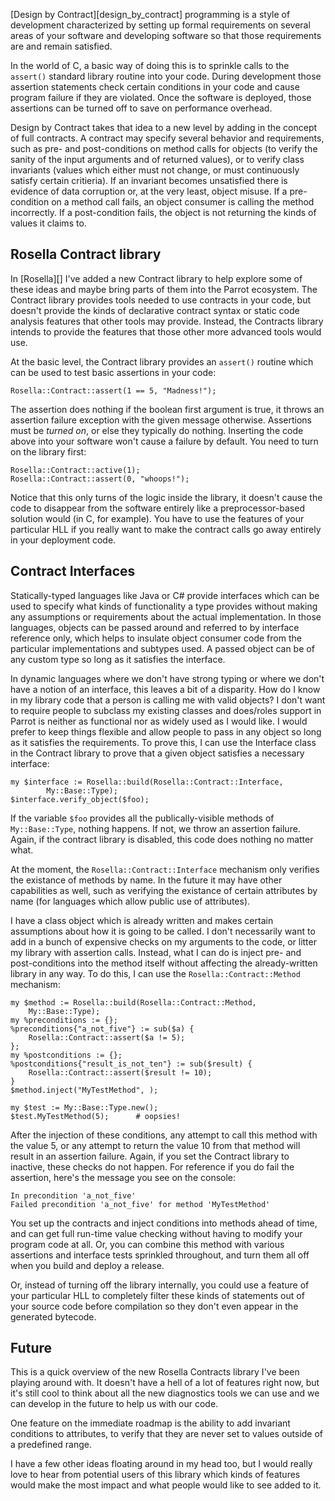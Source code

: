 [Design by Contract][design_by_contract] programming is a style of development
characterized by setting up formal requirements on several areas of your
software and developing software so that those requirements are and remain
satisfied.

In the world of C, a basic way of doing this is to sprinkle calls to the
`assert()` standard library routine into your code. During development those
assertion statements check certain conditions in your code and cause program
failure if they are violated. Once the software is deployed, those assertions
can be turned off to save on performance overhead.

Design by Contract takes that idea to a new level by adding in the concept of
full contracts. A contract may specify several behavior and requirements, such
as pre- and post-conditions on method calls for objects (to verify the sanity
of the input arguments and of returned values), or to verify class invariants
(values which either must not change, or must continuously satisfy certain
critieria). If an invariant becomes unsatisfied there is evidence of data
corruption or, at the very least, object misuse. If a pre-condition on a
method call fails, an object consumer is calling the method incorrectly. If a
post-condition fails, the object is not returning the kinds of values it
claims to.

## Rosella Contract library

In [Rosella][] I've added a new Contract library to help explore some of
these ideas and maybe bring parts of them into the Parrot ecosystem. The
Contract library provides tools needed to use contracts in your code, but
doesn't provide the kinds of declarative contract syntax or static code
analysis features that other tools may provide. Instead, the Contracts
library intends to provide the features that those other more advanced tools
would use.

At the basic level, the Contract library provides an `assert()` routine which
can be used to test basic assertions in your code:

    Rosella::Contract::assert(1 == 5, "Madness!");

The assertion does nothing if the boolean first argument is true, it throws
an assertion failure exception with the given message otherwise. Assertions
must be *turned on*, or else they typically do nothing. Inserting the code
above into your software won't cause a failure by default. You need to turn
on the library first:

    Rosella::Contract::active(1);
    Rosella::Contract::assert(0, "whoops!");

Notice that this only turns of the logic inside the library, it doesn't
cause the code to disappear from the software entirely like a
preprocessor-based solution would (in C, for example). You have to use the
features of your particular HLL if you really want to make the contract calls
go away entirely in your deployment code.

## Contract Interfaces

Statically-typed languages like Java or C# provide interfaces which can be
used to specify what kinds of functionality a type provides without making
any assumptions or requirements about the actual implementation. In those
languages, objects can be passed around and referred to by interface reference
only, which helps to insulate object consumer code from the particular
implementations and subtypes used. A passed object can be of any custom type
so long as it satisfies the interface.

In dynamic languages where we don't have strong typing or where we don't have
a notion of an interface, this leaves a bit of a disparity. How do I know in
my library code that a person is calling me with valid objects? I don't want
to require people to subclass my existing classes and does/roles support in
Parrot is neither as functional nor as widely used as I would like. I would
prefer to keep things flexible and allow people to pass in any object so long
as it satisfies the requirements. To prove this, I can use the Interface class
in the Contract library to prove that a given object satisfies a necessary
interface:

    my $interface := Rosella::build(Rosella::Contract::Interface,
            My::Base::Type);
    $interface.verify_object($foo);

If the variable `$foo` provides all the publically-visible methods of
`My::Base::Type`, nothing happens. If not, we throw an assertion failure.
Again, if the contract library is disabled, this code does nothing no matter
what.

At the moment, the `Rosella::Contract::Interface` mechanism only verifies the
existance of methods by name. In the future it may have other capabilities
as well, such as verifying the existance of certain attributes by name (for
languages which allow public use of attributes).

I have a class object which is already written and makes certain assumptions
about how it is going to be called. I don't necessarily want to add in a bunch
of expensive checks on my arguments to the code, or litter my library with
assertion calls. Instead, what I can do is inject pre- and post-conditions
into the method itself without affecting the already-written library in any
way. To do this, I can use the `Rosella::Contract::Method` mechanism:

    my $method := Rosella::build(Rosella::Contract::Method,
        My::Base::Type);
    my %preconditions := {};
    %preconditions{"a_not_five"} := sub($a) {
        Rosella::Contract::assert($a != 5);
    };
    my %postconditions := {};
    %postconditions{"result_is_not_ten"} := sub($result) {
        Rosella::Contract::assert($result != 10);
    }
    $method.inject("MyTestMethod", );

    my $test := My::Base::Type.new();
    $test.MyTestMethod(5);      # oopsies!

After the injection of these conditions, any attempt to call this method with
the value 5, or any attempt to return the value 10 from that method will
result in an assertion failure. Again, if you set the Contract library to
inactive, these checks do not happen. For reference if you do fail the
assertion, here's the message you see on the console:

    In precondition 'a_not_five'
    Failed precondition 'a_not_five' for method 'MyTestMethod'

You set up the contracts and inject conditions into methods ahead of time, and
can get full run-time value checking without having to modify your program
code at all. Or, you can combine this method with various assertions and
interface tests sprinkled throughout, and turn them all off when you build
and deploy a release.

Or, instead of turning off the library internally, you could use a feature of
your particular HLL to completely filter these kinds of statements out of your
source code before compilation so they don't even appear in the generated
bytecode.

## Future

This is a quick overview of the new Rosella Contracts library I've been
playing around with. It doesn't have a hell of a lot of features right now,
but it's still cool to think about all the new diagnostics tools we can use
and we can develop in the future to help us with our code.

One feature on the immediate roadmap is the ability to add invariant
conditions to attributes, to verify that they are never set to values outside
of a predefined range.

I have a few other ideas floating around in my head too, but I would really
love to hear from potential users of this library which kinds of features
would make the most impact and what people would like to see added to it.


